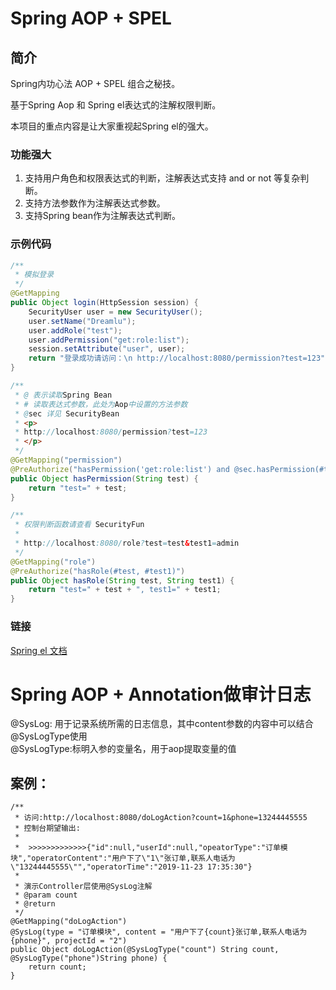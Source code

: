 # Spring AOP + SPEL 
## 简介
Spring内功心法 AOP + SPEL 组合之秘技。

基于Spring Aop 和 Spring el表达式的注解权限判断。

本项目的重点内容是让大家重视起Spring el的强大。

### 功能强大
1. 支持用户角色和权限表达式的判断，注解表达式支持 and or not 等复杂判断。
2. 支持方法参数作为注解表达式参数。
3. 支持Spring bean作为注解表达式判断。

### 示例代码
```java
/**
 * 模拟登录
 */
@GetMapping
public Object login(HttpSession session) {
	SecurityUser user = new SecurityUser();
	user.setName("Dreamlu");
	user.addRole("test");
	user.addPermission("get:role:list");
	session.setAttribute("user", user);
	return "登录成功请访问：\n http://localhost:8080/permission?test=123";
}

/**
 * @ 表示读取Spring Bean
 * # 读取表达式参数，此处为Aop中设置的方法参数
 * @sec 详见 SecurityBean
 * <p>
 * http://localhost:8080/permission?test=123
 * </p>
 */
@GetMapping("permission")
@PreAuthorize("hasPermission('get:role:list') and @sec.hasPermission(#test)")
public Object hasPermission(String test) {
	return "test=" + test;
}

/**
 * 权限判断函数请查看 SecurityFun
 *
 * http://localhost:8080/role?test=test&test1=admin
 */
@GetMapping("role")
@PreAuthorize("hasRole(#test, #test1)")
public Object hasRole(String test, String test1) {
	return "test=" + test + ", test1=" + test1;
}
```

### 链接
[Spring el 文档](https://docs.spring.io/spring/docs/4.3.16.RELEASE/spring-framework-reference/htmlsingle/#expressions-operators-logical)

# Spring AOP + Annotation做审计日志
@SysLog: 用于记录系统所需的日志信息，其中content参数的内容中可以结合@SysLogType使用\
@SysLogType:标明入参的变量名，用于aop提取变量的值

## 案例：
```
/**
 * 访问:http://localhost:8080/doLogAction?count=1&phone=13244445555
 * 控制台期望输出:
 *
 *  >>>>>>>>>>>>>{"id":null,"userId":null,"opeatorType":"订单模块","operatorContent":"用户下了\"1\"张订单,联系人电话为\"13244445555\"","operatorTime":"2019-11-23 17:35:30"}
 *
 * 演示Controller层使用@SysLog注解
 * @param count
 * @return
 */
@GetMapping("doLogAction")
@SysLog(type = "订单模块", content = "用户下了{count}张订单,联系人电话为{phone}", projectId = "2")
public Object doLogAction(@SysLogType("count") String count, @SysLogType("phone")String phone) {
    return count;
}

```
